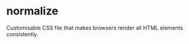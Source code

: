 normalize
=========

Customisable CSS file that makes browsers render all HTML elements consistently.

